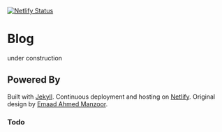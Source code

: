 [![Netlify Status](https://api.netlify.com/api/v1/badges/b14ad8c0-9104-41c6-afc7-e734f8640437/deploy-status)](https://app.netlify.com/sites/alexw/deploys)

# Blog

under construction

## Powered By

Built with [Jekyll](https://jekyllrb.com/). Continuous deployment and hosting on [Netlify](https://www.netlify.com/). Original design by [Emaad Ahmed Manzoor](https://github.com/emaadmanzoor/blog).

### Todo

